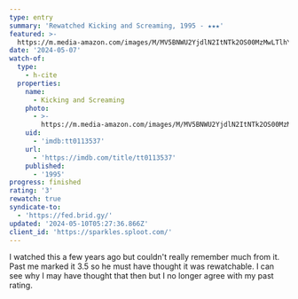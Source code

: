 ```yaml
---
type: entry
summary: 'Rewatched Kicking and Screaming, 1995 - ★★★'
featured: >-
  https://m.media-amazon.com/images/M/MV5BNWU2YjdlN2ItNTk2OS00MzMwLTlhYjctNDI0MDI0NTQ3OWY0XkEyXkFqcGdeQXVyNzI1NzMxNzM@._V1_SX300.jpg
date: '2024-05-07'
watch-of:
  type:
    - h-cite
  properties:
    name:
      - Kicking and Screaming
    photo:
      - >-
        https://m.media-amazon.com/images/M/MV5BNWU2YjdlN2ItNTk2OS00MzMwLTlhYjctNDI0MDI0NTQ3OWY0XkEyXkFqcGdeQXVyNzI1NzMxNzM@._V1_SX300.jpg
    uid:
      - 'imdb:tt0113537'
    url:
      - 'https://imdb.com/title/tt0113537'
    published:
      - '1995'
progress: finished
rating: '3'
rewatch: true
syndicate-to:
  - 'https://fed.brid.gy/'
updated: '2024-05-10T05:27:36.866Z'
client_id: 'https://sparkles.sploot.com/'
---
```

I watched this a few years ago but couldn't really remember much from it. Past me marked it 3.5 so he must have thought it was rewatchable. I can see why I may have thought that then but I no longer agree with my past rating.
